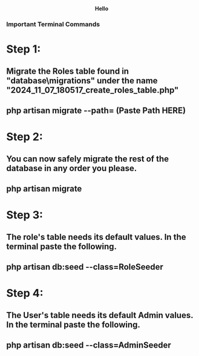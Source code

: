 #### <p align="center">Hello</p>


### Important Terminal Commands
# Step 1:

## Migrate the Roles table found in "database\migrations" under the name "2024_11_07_180517_create_roles_table.php"

## php artisan migrate --path= (Paste Path HERE)

# Step 2:

## You can now safely migrate the rest of the database in any order you please.

## php artisan migrate

# Step 3:

## The role's table needs its default values. In the terminal paste the following.

## php artisan db:seed --class=RoleSeeder

# Step 4:

## The User's table needs its default Admin values. In the terminal paste the following.

## php artisan db:seed --class=AdminSeeder

